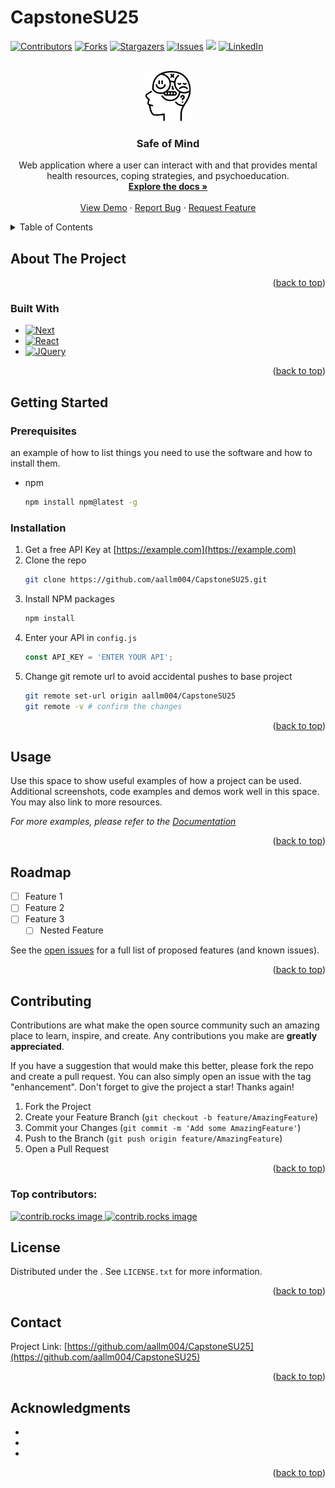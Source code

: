 # CapstoneSU25
<!-- Improved compatibility of back to top link: See: https://github.com/othneildrew/Best-README-Template/pull/73 -->
<a id="readme-top"></a>




<!-- PROJECT SHIELDS -->

[![Contributors][contributors-shield]][contributors-url]
[![Forks][forks-shield]][forks-url]
[![Stargazers][stars-shield]][stars-url]
[![Issues][issues-shield]][issues-url]
[![][license-shield]][license-url]
[![LinkedIn][linkedin-shield]][linkedin-url]



<!-- PROJECT LOGO -->
<br />
<div align="center">
  <a href="https://github.com/aallm004/CapstoneSU25">
    <img src="./public/logo512.png" alt="Logo" width="80" height="80">
  </a>

<h3 align="center">Safe of Mind</h3>

  <p align="center">
    Web application where a user can interact with and that provides mental health resources, coping strategies, and psychoeducation.
    <br />
    <a href="https://github.com/aallm004/CapstoneSU25"><strong>Explore the docs »</strong></a>
    <br />
    <br />
    <a href="https://github.com/aallm004/CapstoneSU25">View Demo</a>
    &middot;
    <a href="https://github.com/aallm004/CapstoneSU25/issues/new?labels=bug&template=bug-report---.md">Report Bug</a>
    &middot;
    <a href="https://github.com/aallm004/CapstoneSU25/issues/new?labels=enhancement&template=feature-request---.md">Request Feature</a>
  </p>
</div>



<!-- TABLE OF CONTENTS -->
<details>
  <summary>Table of Contents</summary>
  <ol>
    <li>
      <a href="#about-the-project">About The Project</a>
      <ul>
        <li><a href="#built-with">Built With</a></li>
      </ul>
    </li>
    <li>
      <a href="#getting-started">Getting Started</a>
      <ul>
        <li><a href="#prerequisites">Prerequisites</a></li>
        <li><a href="#installation">Installation</a></li>
      </ul>
    </li>
    <li><a href="#usage">Usage</a></li>
    <li><a href="#roadmap">Roadmap</a></li>
    <li><a href="#contributing">Contributing</a></li>
    <li><a href="#license">License</a></li>
    <li><a href="#contact">Contact</a></li>
    <li><a href="#acknowledgments">Acknowledgments</a></li>
  </ol>
</details>



<!-- ABOUT THE PROJECT -->
## About The Project





<p align="right">(<a href="#readme-top">back to top</a>)</p>



### Built With

* [![Next][Next.js]][Next-url]
* [![React][React.js]][React-url]
* [![JQuery][JQuery.com]][JQuery-url]

<p align="right">(<a href="#readme-top">back to top</a>)</p>



<!-- GETTING STARTED -->
## Getting Started



### Prerequisites

an example of how to list things you need to use the software and how to install them.
* npm
  ```sh
  npm install npm@latest -g
  ```

### Installation

1. Get a free API Key at [https://example.com](https://example.com)
2. Clone the repo
   ```sh
   git clone https://github.com/aallm004/CapstoneSU25.git
   ```
3. Install NPM packages
   ```sh
   npm install
   ```
4. Enter your API in `config.js`
   ```js
   const API_KEY = 'ENTER YOUR API';
   ```
5. Change git remote url to avoid accidental pushes to base project
   ```sh
   git remote set-url origin aallm004/CapstoneSU25
   git remote -v # confirm the changes
   ```

<p align="right">(<a href="#readme-top">back to top</a>)</p>



<!-- USAGE EXAMPLES -->
## Usage

Use this space to show useful examples of how a project can be used. Additional screenshots, code examples and demos work well in this space. You may also link to more resources.

_For more examples, please refer to the [Documentation](https://example.com)_

<p align="right">(<a href="#readme-top">back to top</a>)</p>



<!-- ROADMAP -->
## Roadmap

- [ ] Feature 1
- [ ] Feature 2
- [ ] Feature 3
    - [ ] Nested Feature

See the [open issues](https://github.com/aallm004/CapstoneSU25/issues) for a full list of proposed features (and known issues).

<p align="right">(<a href="#readme-top">back to top</a>)</p>



<!-- CONTRIBUTING -->
## Contributing

Contributions are what make the open source community such an amazing place to learn, inspire, and create. Any contributions you make are **greatly appreciated**.

If you have a suggestion that would make this better, please fork the repo and create a pull request. You can also simply open an issue with the tag "enhancement".
Don't forget to give the project a star! Thanks again!

1. Fork the Project
2. Create your Feature Branch (`git checkout -b feature/AmazingFeature`)
3. Commit your Changes (`git commit -m 'Add some AmazingFeature'`)
4. Push to the Branch (`git push origin feature/AmazingFeature`)
5. Open a Pull Request

<p align="right">(<a href="#readme-top">back to top</a>)</p>

### Top contributors:

<a href="https://github.com/aallm004/CapstoneSU25/graphs/contributors">
  <img src="https://contrib.rocks/image?repo=aallm004/CapstoneSU25" alt="contrib.rocks image" />
</a>
<a href="https://github.com/mattkrozel/CapstoneSU25/graphs/contributors">
  <img src="https://avatars.githubusercontent.com/u/132094023?s=60&v=4" alt="contrib.rocks image" />
</a>




<!-- LICENSE -->
## License

Distributed under the . See `LICENSE.txt` for more information.

<p align="right">(<a href="#readme-top">back to top</a>)</p>



<!-- CONTACT -->
## Contact


Project Link: [https://github.com/aallm004/CapstoneSU25](https://github.com/aallm004/CapstoneSU25)

<p align="right">(<a href="#readme-top">back to top</a>)</p>



<!-- ACKNOWLEDGMENTS -->
## Acknowledgments

* []()
* []()
* []()

<p align="right">(<a href="#readme-top">back to top</a>)</p>



<!-- MARKDOWN LINKS & IMAGES -->
<!-- https://www.markdownguide.org/basic-syntax/#reference-style-links -->
[contributors-shield]: https://img.shields.io/github/contributors/aallm004/CapstoneSU25.svg?style=for-the-badge
[contributors-url]: https://github.com/aallm004/CapstoneSU25/graphs/contributors
[forks-shield]: https://img.shields.io/github/forks/aallm004/CapstoneSU25.svg?style=for-the-badge
[forks-url]: https://github.com/aallm004/CapstoneSU25/network/members
[stars-shield]: https://img.shields.io/github/stars/aallm004/CapstoneSU25.svg?style=for-the-badge
[stars-url]: https://github.com/aallm004/CapstoneSU25/stargazers
[issues-shield]: https://img.shields.io/github/issues/aallm004/CapstoneSU25.svg?style=for-the-badge
[issues-url]: https://github.com/aallm004/CapstoneSU25/issues
[license-shield]: https://img.shields.io/github/license/aallm004/CapstoneSU25.svg?style=for-the-badge
[license-url]: https://github.com/aallm004/CapstoneSU25/blob/master/LICENSE.txt
[linkedin-shield]: https://img.shields.io/badge/-LinkedIn-black.svg?style=for-the-badge&logo=linkedin&colorB=555
[linkedin-url]: https://linkedin.com/in/
[product-screenshot]: images/screenshot.png
[Next.js]: https://img.shields.io/badge/next.js-000000?style=for-the-badge&logo=nextdotjs&logoColor=white
[Next-url]: https://nextjs.org/
[React.js]: https://img.shields.io/badge/React-20232A?style=for-the-badge&logo=react&logoColor=61DAFB
[React-url]: https://reactjs.org/
[JQuery.com]: https://img.shields.io/badge/jQuery-0769AD?style=for-the-badge&logo=jquery&logoColor=white
[JQuery-url]: https://jquery.com 